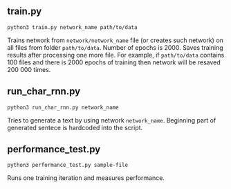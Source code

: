 ## train.py

`python3 train.py network_name path/to/data`

Trains network from `network/network_name` file (or creates such network) on all files from folder `path/to/data`. Number of epochs is 2000. Saves training results after processing one more file. For example, if `path/to/data` contains 100 files and there is 2000 epochs of training then network will be resaved 200 000 times.

## run_char_rnn.py

`python3 run_char_rnn.py network_name`

Tries to generate a text by using network `network_name`. Beginning part of generated sentece is hardcoded into the script.

## performance_test.py

`python3 performance_test.py sample-file`

Runs one training iteration and measures performance.
